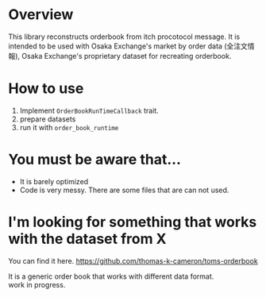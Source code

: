 # Overview
This library reconstructs orderbook from itch procotocol message.
It is intended to be used with Osaka Exchange's market by order data (全注文情報), Osaka Exchange's proprietary dataset for recreating orderbook.

# How to use
1. Implement `OrderBookRunTimeCallback` trait.
2. prepare datasets
3. run it with `order_book_runtime`

# You must be aware that...
- It is barely optimized
- Code is very messy. There are some files that are can not used.

# I'm looking for something that works with the dataset from X
You can find it here.
https://github.com/thomas-k-cameron/toms-orderbook

It is a generic order book that works with different data format.  
work in progress.
